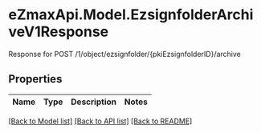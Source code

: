 # eZmaxApi.Model.EzsignfolderArchiveV1Response
Response for POST /1/object/ezsignfolder/{pkiEzsignfolderID}/archive

## Properties

Name | Type | Description | Notes
------------ | ------------- | ------------- | -------------

[[Back to Model list]](../README.md#documentation-for-models) [[Back to API list]](../README.md#documentation-for-api-endpoints) [[Back to README]](../README.md)

